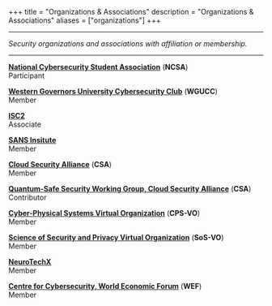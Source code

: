 +++
title = "Organizations & Associations"
description = "Organizations & Associations"
aliases = ["organizations"]
+++

---

*Security organizations and associations with affiliation or membership.*

---


[**National Cybersecurity Student Association**](https://www.cyberstudents.org/) (**NCSA**) \
Participant


[**Western Governors University Cybersecurity Club**](https://www.wgu.edu/online-it-degrees/cyber-club.html) (**WGUCC**) \
Member


[**ISC2**](https://www.isc2.org/) \
Associate


[**SANS Insitute**](https://www.sans.org/) \
Member


[**Cloud Security Alliance**](https://cloudsecurityalliance.org/) (**CSA**) \
Member


[**Quantum-Safe Security Working Group, Cloud Security Alliance**](https://cloudsecurityalliance.org/research/working-groups/quantum-safe-security) (**CSA**) \
Contributor


[**Cyber-Physical Systems Virtual Organization**](https://cps-vo.org/node/1) (**CPS-VO**) \
Member


[**Science of Security and Privacy Virtual Organization**](https://cps-vo.org/node/1) (**SoS-VO**) \
Member


[**NeuroTechX**](https://neurotechx.com/) \
Member


[**Centre for Cybersecurity, World Economic Forum**](https://centres.weforum.org/centre-for-cybersecurity/home) (**WEF**) \
Member